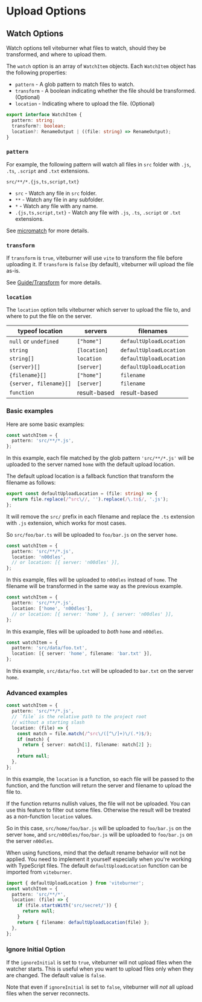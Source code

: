 # Upload Options

## Watch Options

Watch options tell viteburner what files to watch, should they be transformed, and where to upload them.

The `watch` option is an array of `WatchItem` objects. Each `WatchItem` object has the following properties:

- `pattern` - A glob pattern to match files to watch.
- `transform` - A boolean indicating whether the file should be transformed. (Optional)
- `location` - Indicating where to upload the file. (Optional)

```ts
export interface WatchItem {
  pattern: string;
  transform?: boolean;
  location?: RenameOutput | ((file: string) => RenameOutput);
}
```

### `pattern`

For example, the following pattern will watch all files in `src` folder with `.js`, `.ts`, `.script` and `.txt` extensions.

```
src/**/*.{js,ts,script,txt}
```

- `src` - Watch any file in `src` folder.
- `**` - Watch any file in any subfolder.
- `*` - Watch any file with any name.
- `.{js,ts,script,txt}` - Watch any file with `.js`, `.ts`, `.script` or `.txt` extensions.

See [micromatch](https://github.com/micromatch/micromatch) for more details.

### `transform`

If `transform` is `true`, viteburner will use `vite` to transform the file before uploading it. If `transform` is `false` (by default), viteburner will upload the file as-is.

See [Guide/Transform](../guide/transform.md) for more details.

### `location`

The `location` option tells viteburner which server to upload the file to, and where to put the file on the server.

| typeof location        | servers      | filenames               |
| ---------------------- | ------------ | ----------------------- |
| `null` or `undefined`  | `["home"]`   | `defaultUploadLocation` |
| `string`               | `[location]` | `defaultUploadLocation` |
| `string[]`             | `location`   | `defaultUploadLocation` |
| `{server}[]`           | `[server]`   | `defaultUploadLocation` |
| `{filename}[]`         | `["home"]`   | `filename`              |
| `{server, filename}[]` | `[server]`   | `filename`              |
| `function`             | result-based | result-based            |

### Basic examples

Here are some basic examples:

```ts
const watchItem = {
  pattern: 'src/**/*.js',
};
```

In this example, each file matched by the glob pattern `'src/**/*.js'` will be uploaded to the server named `home` with the default upload location.

The default upload location is a fallback function that transform the filename as follows:

```ts
export const defaultUploadLocation = (file: string) => {
  return file.replace(/^src\//, '').replace(/\.ts$/, '.js');
};
```

It will remove the `src/` prefix in each filename and replace the `.ts` extension with `.js` extension, which works for most cases.

So `src/foo/bar.ts` will be uploaded to `foo/bar.js` on the server `home`.

```ts
const watchItem = {
  pattern: 'src/**/*.js',
  location: 'n00dles',
  // or location: [{ server: 'n00dles' }],
};
```

In this example, files will be uploaded to `n00dles` instead of `home`. The filename will be transformed in the same way as the previous example.

```ts
const watchItem = {
  pattern: 'src/**/*.js',
  location: ['home', 'n00dles'],
  // or location: [{ server: 'home' }, { server: 'n00dles' }],
};
```

In this example, files will be uploaded to _both_ `home` and `n00dles`.

```ts
const watchItem = {
  pattern: 'src/data/foo.txt',
  location: [{ server: 'home', filename: 'bar.txt' }],
};
```

In this example, `src/data/foo.txt` will be uploaded to `bar.txt` on the server `home`.

### Advanced examples

```ts
const watchItem = {
  pattern: 'src/**/*.js',
  // `file` is the relative path to the project root
  // without a starting slash
  location: (file) => {
    const match = file.match(/^src\/([^\/]+)\/(.*)$/);
    if (match) {
      return { server: match[1], filename: match[2] };
    }
    return null;
  },
};
```

In this example, the `location` is a function, so each file will be passed to the function, and the function will return the server and filename to upload the file to.

If the function returns nullish values, the file will not be uploaded. You can use this feature to filter out some files. Otherwise the result will be treated as a non-function `location` values.

So in this case, `src/home/foo/bar.js` will be uploaded to `foo/bar.js` on the server `home`, and `src/n00dles/foo/bar.js` will be uploaded to `foo/bar.js` on the server `n00dles`.

When using functions, mind that the default rename behavior will not be applied. You need to implement it yourself especially when you're working with TypeScript files. The default `defaultUploadLocation` function can be imported from `viteburner`.

```ts
import { defaultUploadLocation } from 'viteburner';
const watchItem = {
  pattern: 'src/**/*',
  location: (file) => {
    if (file.startsWith('src/secret/')) {
      return null;
    }
    return { filename: defaultUploadLocation(file) };
  },
};
```

### Ignore Initial Option

If the `ignoreInitial` is set to `true`, viteburner will not upload files when the watcher starts. This is useful when you want to upload files only when they are changed. The default value is `false`.

Note that even if `ignoreInitial` is set to `false`, viteburner will _not_ all upload files when the server reconnects.
